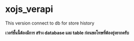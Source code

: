 # xojs_verapi

This version connect to db for store history

**เวอร์ชั้นนี้ต้องมีการ สร้าง database และ table ก่อนขอโทษที่ต้องยุ่งยากครับ**
